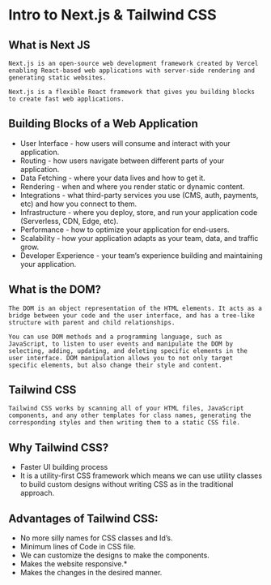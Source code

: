 # Intro to Next.js & Tailwind CSS
## What is Next JS

    Next.js is an open-source web development framework created by Vercel enabling React-based web applications with server-side rendering and generating static websites.

    Next.js is a flexible React framework that gives you building blocks to create fast web applications.

## Building Blocks of a Web Application

  * User Interface - how users will consume and interact with your application.
  * Routing - how users navigate between different parts of your application.
  * Data Fetching - where your data lives and how to get it.
  * Rendering - when and where you render static or dynamic content.
  * Integrations - what third-party services you use (CMS, auth, payments, etc) and how you connect to them.
  * Infrastructure - where you deploy, store, and run your application code (Serverless, CDN, Edge, etc).
  * Performance - how to optimize your application for end-users.
  * Scalability - how your application adapts as your team, data, and traffic grow.
  * Developer Experience - your team’s experience building and maintaining your application.

## What is the DOM?

    The DOM is an object representation of the HTML elements. It acts as a bridge between your code and the user interface, and has a tree-like structure with parent and child relationships.

    You can use DOM methods and a programming language, such as JavaScript, to listen to user events and manipulate the DOM by selecting, adding, updating, and deleting specific elements in the user interface. DOM manipulation allows you to not only target specific elements, but also change their style and content.

## Tailwind CSS

    Tailwind CSS works by scanning all of your HTML files, JavaScript components, and any other templates for class names, generating the corresponding styles and then writing them to a static CSS file.

## Why Tailwind CSS?

  * Faster UI building process
  * It is a utility-first CSS framework which means we can use utility classes to build custom designs without writing   CSS as in the traditional approach.

## Advantages of Tailwind CSS:

  * No more silly names for CSS classes and Id’s.
  * Minimum lines of Code in CSS file.
  * We can customize the designs to make the components.
  * Makes the website responsive.*
  * Makes the changes in the desired manner.
